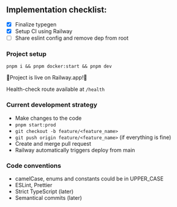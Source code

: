 ## Implementation checklist:

- [x] Finalize typegen
- [x] Setup CI using Railway
- [ ] Share eslint config and remove dep from root

### Project setup

`pnpm i && pnpm docker:start && pnpm dev`

🎉Project is live on Railway.app!🚀

Health-check route available at `/health`

### Current development strategy

- Make changes to the code
- `pnpm start:prod`
- `git checkout -b feature/<feature_name>`
- `git push origin feature/<feature_name>` (if everything is fine)
- Create and merge pull request
- Railway automatically triggers deploy from main

### Code conventions

- camelCase, enums and constants could be in UPPER_CASE
- ESLint, Prettier
- Strict TypeScript (later)
- Semantical commits (later)
